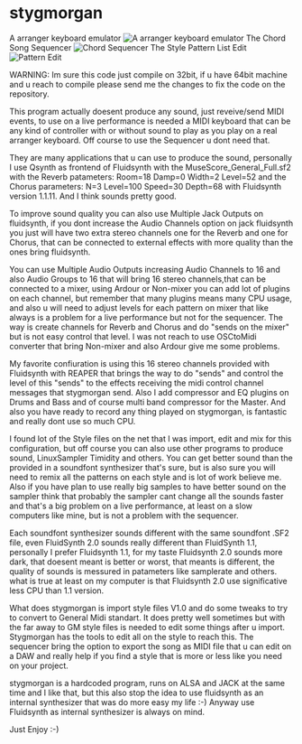 # stygmorgan
A arranger keyboard emulator
![A arranger keyboard emulator](https://github.com/holborn2019/stygmorgan/blob/master/extra/sty.png)
The Chord Song Sequencer
![Chord Sequencer](https://github.com/holborn2019/stygmorgan/blob/master/extra/styseq.png)
The Style Pattern List Edit
![Pattern Edit](https://github.com/holborn2019/stygmorgan/blob/master/extra/styedt.png)

WARNING: Im sure this code just compile on 32bit, if u have 64bit machine and u reach to compile please send me the changes to fix the code on the repository.

This program actually doesent produce any sound, just reveive/send MIDI events, to use on a live performance is needed a MIDI keyboard that can be any kind of controller with or without sound to play as you play on a real arranger keyboard. Off course to use the Sequencer u dont need that.

They are many applications that u can use to produce the sound, personally I use Qsynth as frontend of Fluidsynth with the MuseScore_General_Full.sf2 with the Reverb patameters: Room=18 Damp=0 Width=2 Level=52 and the Chorus parameters: N=3 Level=100 Speed=30 Depth=68 with Fluidsynth version 1.1.11. And I think sounds pretty good.

To improve sound quality you can also use Multiple Jack Outputs on fluidsynth, if you dont increase the Audio Channels option on jack fluidsynth you just will have two extra stereo channels one for the Reverb and one for Chorus, that can be connected to external effects with more quality than the ones bring fluidsynth. 

You can use Multiple Audio Outputs increasing Audio Channels to 16 and also Audio Groups to 16 that will bring 16 stereo channels,that can be connected to a mixer, using Ardour or Non-mixer you can add lot of plugins on each channel, but remember that many plugins means many CPU usage, and also u will need to adjust levels for each pattern on mixer that like always is a problem for a live performance but not for the sequencer. The way is create channels for Reverb and Chorus and do "sends on the mixer" but is not easy control that level. I was not reach to use OSCtoMidi converter that bring Non-mixer and also Ardour give me some problems.

My favorite confiuration is using this 16 stereo channels provided with Fluidsynth with REAPER that brings the way to do "sends" and control the level of this "sends" to the effects receiving the midi control channel messages that stygmorgan send. Also I add compressor and EQ plugins on Drums and Bass and of course multi band compressor for the Master. And also you have ready to record any thing played on stygmorgan, is fantastic and really dont use so much CPU. 

I found lot of the Style files on the net that I was import, edit and mix for this configuration, but off course you can also use other programs to produce sound, LinuxSampler Timidity and others. You can get better sound than the provided in a soundfont synthesizer that's sure, but is also sure you will need to remix all the patterns on each style and is lot of work believe me. Also if you have plan to use really big samples to have better sound on the sampler think that probably the sampler cant change all the sounds faster and that's a big problem on a live performance, at least on a slow computers like mine, but is not a problem with the sequencer. 

Each soundfont synthesizer sounds different with the same soundfont .SF2 file, even FluidSynth 2.0 sounds really different than FluidSynth 1.1, personally I prefer Fluidsynth 1.1, for my taste Fluidsynth 2.0 sounds more dark, that doesent meant is better or worst, that meants is different, the quality of sounds is messured in patameters like samplerate and others. what is true at least on my computer is that Fluidsynth 2.0 use significative less CPU than 1.1 version.

What does stygmorgan is import style files V1.0 and do some tweaks to try to convert to General Midi standart. It does pretty well sometimes but with the far away to GM style files is needed to edit some things after u import. Stygmorgan has the tools to edit all on the style to reach this.
The sequencer bring the option to export the song as MIDI file that u can edit on a DAW and really help if you find a style that is more or less like you need on your project.

stygmorgan is a hardcoded program, runs on ALSA and JACK at the same time and I like that, but this also stop the idea to use fluidsynth as an internal synthesizer that was do more easy my life :-) Anyway use Fluidsynth as internal synthesizer is always on mind.


Just Enjoy :-)
